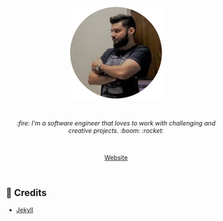 <p align="center">
  <a href="http://edipojuan.com.br/" target="blank">
    <img src="./images/edipo.png" alt="Logo" />
  </a>
  <br>
</p>

<br>

<p align="center">
  <i>
    :fire: I'm a software engineer that loves to work with challenging and creative projects. :boom: :rocket:
  </i>
</p>

<br>

<p align="center">
  <a href="http://edipojuan.com.br/">Website</a>
</p>

<br>

## :raised_hands: Credits

- [Jekyll](http://jekyllrb.com/)
